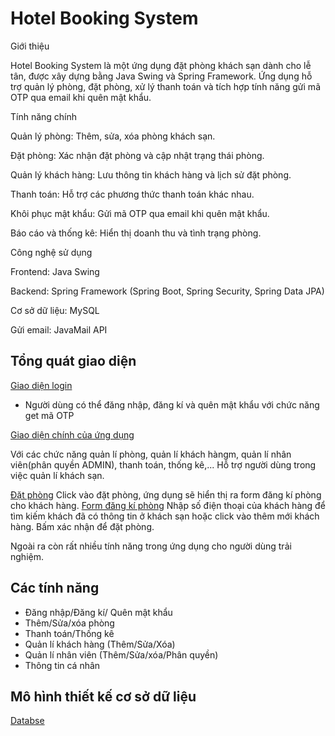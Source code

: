 # Hotel Booking System

Giới thiệu

Hotel Booking System là một ứng dụng đặt phòng khách sạn dành cho lễ tân, được xây dựng bằng Java Swing và Spring Framework. Ứng dụng hỗ trợ quản lý phòng, đặt phòng, xử lý thanh toán và tích hợp tính năng gửi mã OTP qua email khi quên mật khẩu.

Tính năng chính

Quản lý phòng: Thêm, sửa, xóa phòng khách sạn.

Đặt phòng: Xác nhận đặt phòng và cập nhật trạng thái phòng.

Quản lý khách hàng: Lưu thông tin khách hàng và lịch sử đặt phòng.

Thanh toán: Hỗ trợ các phương thức thanh toán khác nhau.

Khôi phục mật khẩu: Gửi mã OTP qua email khi quên mật khẩu.

Báo cáo và thống kê: Hiển thị doanh thu và tình trạng phòng.

Công nghệ sử dụng

Frontend: Java Swing

Backend: Spring Framework (Spring Boot, Spring Security, Spring Data JPA)

Cơ sở dữ liệu: MySQL

Gửi email: JavaMail API

## Tổng quát giao diện
[Giao diện login](./loginView.png)

- Người dùng có thể đăng nhập, đăng kí và quên mật khẩu với chức năng get mã OTP

[Giao diện chính của ứng dụng](./dashboardview.png)

Với các chức năng quản lí phòng, quản lí khách hàngm, quản lí nhân viên(phân quyền ADMIN), thanh toán, thống kê,... Hỗ trợ người dùng trong việc quản lí khách sạn.

[Đặt phòng](./bookingRoom.png)
Click vào đặt phòng, ứng dụng sẽ hiển thị ra form đăng kí phòng cho khách hàng.
[Form đăng kí phòng](./Screenshot%202025-02-19%20173803.png)
Nhập số điện thoại của khách hàng để tìm kiếm khách đã có thông tin ở khách sạn hoặc click vào thêm mới khách hàng. Bấm xác nhận để đặt phòng.

Ngoài ra còn rất nhiều tính năng trong ứng dụng cho người dùng trải nghiệm.

## Các tính năng
- Đăng nhập/Đăng kí/ Quên mật khẩu
- Thêm/Sửa/xóa phòng
- Thanh toán/Thống kê
- Quản lí khách hàng (Thêm/Sửa/Xóa)
- Quản lí nhân viên (Thêm/Sửa/xóa/Phân quyền)
- Thông tin cá nhân
##  Mô hình thiết kế cơ sở dữ liệu

[Databse](./database_diagram.png)

